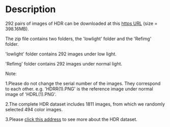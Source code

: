 # Description
292 pairs of images of HDR can be downloaded at this [https URL](https://cloud.189.cn/t/yymaUrmuiMny) (size = 398.16MB).

The zip file contains two folders, the 'lowlight' folder and the 'Refimg' folder.

'lowlight' folder contains 292 images under low light.

'Refimg' folder contains 292 images under normal light.

Note: 

1.Please do not change the serial number of the images. They correspond to each other. e.g.  'HDRR(1).PNG' is the reference image under normal image of 'HDRL(1).PNG'.

2.The complete HDR dataset includes 1811 images, from which we randomly selected 494 color images.

3.Please [click this address](https://live.ece.utexas.edu/research/HDRDB/hdr_index.html) to see more about the HDR dataset.
